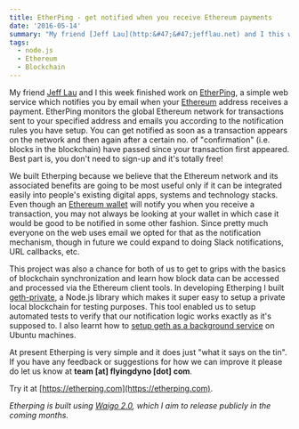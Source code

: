 ```yaml
---
title: EtherPing - get notified when you receive Ethereum payments
date: '2016-05-14'
summary: "My friend [Jeff Lau](http:&#47;&#47;jefflau.net) and I this week finished work on [EtherPing](https:&#47;&#47;etherping.com), a simple web service which notifies you by email when your [Ethereum](https:&#47;&#47;ethereum.org&#47;) address receives a payment. EtherPing monitors the global Ethereum network for transactions sent to your specified address and emails you according to the notification rules you have setup. You can get notified as soon as a transaction appears on the network and then again after a certain no. of \"confirmation\" (i.e. blocks in the blockchain) have passed since your transaction first appeared. Best part is, you don't need to sign-up and it's totally free!\r\n"
tags:
  - node.js
  - Ethereum
  - Blockchain
---
```

My friend [Jeff Lau](http://jefflau.net) and I this week finished work on [EtherPing](https://etherping.com), a simple web service which notifies you by email when your [Ethereum](https://ethereum.org/) address receives a payment. EtherPing monitors the global Ethereum network for transactions sent to your specified address and emails you according to the notification rules you have setup. You can get notified as soon as a transaction appears on the network and then again after a certain no. of "confirmation" (i.e. blocks in the blockchain) have passed since your transaction first appeared. Best part is, you don't need to sign-up and it's totally free!  
<a id="more"></a><a id="more-1983"></a>

We built Etherping because we believe that the Ethereum network and its associated benefits are going to be most useful only if it can be integrated easily into people's existing digital apps, systems and technology stacks. Even though an [Ethereum wallet](https://github.com/ethereum/mist) will notify you when you receive a transaction, you may not always be looking at your wallet in which case it would be good to be notified in some other fashion. Since pretty much everyone on the web uses email we opted for that as the notification mechanism, though in future we could expand to doing Slack notifications, URL callbacks, etc.

This project was also a chance for both of us to get to grips with the basics of blockchain synchronization and learn how block data can be accessed and processed via the Ethereum client tools. In developing Etherping I built [geth-private](https://github.com/hiddentao/geth-private), a Node.js library which makes it super easy to setup a private local blockchain for testing purposes. This tool enabled us to setup automated tests to verify that our notification logic works exactly as it's supposed to. I also learnt how to [setup geth as a background service](/archives/2016/05/04/setting-up-geth-ethereum-node-to-run-automatically-on-ubuntu/) on Ubuntu machines.

At present Etherping is very simple and it does just "what it says on the tin". If you have any feedback or suggestions for how we can improve it please do let us know at **team [at] flyingdyno [dot] com**.

Try it at [https://etherping.com](https://etherping.com).

_Etherping is built using [Waigo 2.0](https://github.com/waigo/waigo), which I aim to release publicly in the coming months._
